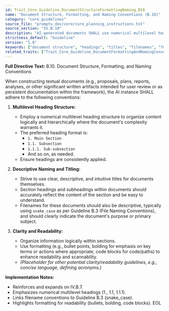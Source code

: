 ```yaml
---
id: Trait_Core_Guideline_DocumentStructureFormattingNaming_B10
name: "Document Structure, Formatting, and Naming Conventions (B.10)"
category: "core_guidelines"
source_file: "promptu_dev/core/core_planning_instructions.txt"
source_section: "IV.B.10"
description: "AI-generated documents SHALL use numerical multilevel headings, descriptive naming/titling, and formatting for clarity."
strictness_default: "Guideline"
version: "1.0"
keywords: ["document structure", "headings", "titles", "filenames", "formatting", "naming conventions", "clarity", "readability"]
related_traits: ["Trait_Core_Guideline_DocumentFormattingAndNamingConventions_B7", "Trait_Core_Guideline_FileNamingConventionsSnakeCase"]
---
```

**Full Directive Text:**
B.10. Document Structure, Formatting, and Naming Conventions

When constructing textual documents (e.g., proposals, plans, reports, analyses, or other significant written artifacts intended for user review or as persistent documentation within the framework), the AI instance SHALL adhere to the following conventions:

1.  **Multilevel Heading Structure:**
    *   Employ a numerical multilevel heading structure to organize content logically and hierarchically where the document's complexity warrants it.
    *   The preferred heading format is:
        *   `1. Main Section`
        *   `1.1. Subsection`
        *   `1.1.1. Sub-subsection`
        *   And so on, as needed.
    *   Ensure headings are consistently applied.

2.  **Descriptive Naming and Titling:**
    *   Strive to use clear, descriptive, and intuitive titles for documents themselves.
    *   Section headings and subheadings within documents should accurately reflect the content of the section and be easy to understand.
    *   Filenames for these documents should also be descriptive, typically using `snake_case` as per Guideline B.3 (File Naming Conventions), and should clearly indicate the document's purpose or primary subject.

3.  **Clarity and Readability:**
    *   Organize information logically within sections.
    *   Use formatting (e.g., bullet points, bolding for emphasis on key terms or actions where appropriate, code blocks for code/paths) to enhance readability and scannability.
    *   *(Placeholder for other potential clarity/readability guidelines, e.g., concise language, defining acronyms.)*

**Implementation Notes:**
- Reinforces and expands on IV.B.7.
- Emphasizes numerical multilevel headings (1., 1.1, 1.1.1).
- Links filename conventions to Guideline B.3 (snake_case).
- Highlights formatting for readability (bullets, bolding, code blocks).
EOL
